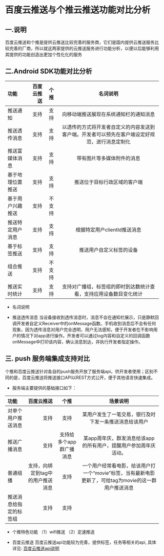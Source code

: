 # 百度云推送与个推云推送功能对比分析
## 一.说明
百度云推送和个推是提供云推送比较完善的服务商，它们是国内提供云推送服务比较完善的厂商，所以就这两家提供的云推送服务进行功能分析，以便以后能够利用其提供的功能创造出更加个性化化的服务

## 二.Android SDK功能对比分析
| 功能|    百度云推送| 个推| 名词说明|
| :-------- | --------:| :--: |:--: |
| 推送通知 | 支持 |   支持  |向移动端推送展现在系统通知栏的通知消息|
| 推送透传消息 |   支持 |  支持  |以透传的方式将开发者自定义的内容发送到客户端。开发者可以预先在客户端设定好规范，进行消息定制化|
| 推送富媒体消息 |    支持 | 支持  |带有图片等多媒体附件的消息|
| 基于地理位置推送 |    支持 | 支持  |推送位于目标行政区域的客户端|
| 基于用户兴趣推送 |    支持 | 不支持  ||
| 推送特定用户消息 |    支持 | 支持  |根据特定用户clientId推送消息|
| 基于标签推送 |    支持 | 支持  |推送用户自定义标签的设备|
| 组合推送 |    支持 | 不支持  ||
| 推送实时统计 |    支持 | 支持  |支持对广播组，标签组的即时到达数统计查看，支持应用设备数目变化统计|


- 名词说明

- 推送透传消息
当设备接收到透传消息时，消息不会在通知栏展示，只是静默回调开发者自定义Receiver中的onMessage函数。手机收到消息后不会有任何现象，因为透传消息对用户完全透明，用户无法感知，便于开发者在不影响用户的情况下对app进行操作。开发者可以通过log内容和自定义的回调函数onMessage中打印该内容，确认消息到达，并执行开发者指定操作。

## 三. push 服务端集成支持对比
个推和百度云推送针对各自的push服务开放了服务端api，供开发者使用；区别不同的是，百度云推送将推送接口API以REST方式公开，便于其他语言快速集成。

- 服务端主要提供的基础接口如下：


| 功能|    百度云推送| 个推| 场景说明|
| :-------- | --------:| :--: |:--: |
| 对单个用户推送消息| 支持 |   支持  |某用户发生了一笔交易，银行及时下发一条推送消息给该用户|
| 推送广播消息| 支持 |   支持给多个app群广播消息  |某app周年庆，群发消息给该app的所有用户，提醒用户参加周年庆活动。|
| 普通组播| 支持，向绑定到tag中的用户推送消息 |   支持  |一个用户经常看电影，给该用户打一个“movie”标签，当有最新电影更新了，可给tag为movie的这一群用户推送消息|
| 推送消息给指定的标签组| 支持 |   支持  ||


- 个推特色功能
（1）wifi推送
（2）定速推送

- 百度云推送
  百度云推送api功能较为完善，提供标签，任务等相关的api,
  具体详见: [百度云推送api说明](http://push.baidu.com/doc/restapi/restapi)

